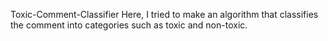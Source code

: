 Toxic-Comment-Classifier
Here, I tried to make an algorithm that classifies the comment into categories such as toxic and non-toxic.  
